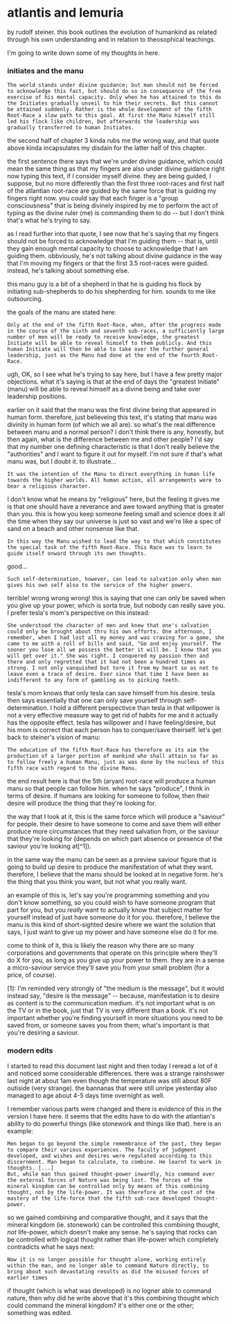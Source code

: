 # atlantis and lemuria

by rudolf steiner. this book outlines the evolution of humankind as related through his own understanding and in relation to theosophical teachings.

I'm going to write down some of my thoughts in here.

### initiates and the manu

    The world stands under divine guidance; but man should not be forced to acknowledge this fact, but should do so in consequence of the free exercise of his mental capacity. Only when he has attained to this do the Initiates gradually unveil to him their secrets. But this cannot be attained suddenly. Rather is the whole development of the fifth Root-Race a slow path to this goal. At first the Manu himself still led his flock like children, but afterwards the leadership was gradually transferred to human Initiates.

the second half of chapter 3 kinda rubs me the wrong way, and that quote above kinda incapsulates my disdain for the latter half of this chapter.

the first sentence there says that we're under divine guidance, which could mean the same thing as that my fingers are also under divine guidance right now typing this text, if I consider myself divine. they are being guided, I suppose, but no more differently than the first three root-races and first half of the atlantian root-race are guided by the same force that is guiding my fingers right now. you could say that each finger is a "group consciousness" that is being divinely inspired by me to perform the act of typing as the divine ruler (me) is commanding them to do -- but I don't think that's what he's trying to say.

as I read further into that quote, I see now that he's saying that my fingers should not be forced to acknowledge that I'm guiding them -- that is, until they gain enough mental capacity to choose to acknowledge that I am guiding them. obbviously, he's not talking about divine guidance in the way that I'm moving my fingers or that the first 3.5 root-races were guided. instead, he's talking about something else.

this manu guy is a bit of a shepherd in that he is guiding his flock by initiating sub-shepherds to do his shepherding for him. sounds to me like outsourcing.

the goals of the manu are stated here:

    Only at the end of the fifth Root-Race, when, after the progress made in the course of the sixth and seventh sub-races, a sufficiently large number of men will be ready to receive knowledge, the greatest Initiate will be able to reveal himself to them publicly. And this human Initiate will then be able to take over the further general leadership, just as the Manu had done at the end of the fourth Root-Race.

ugh, OK, so I see what he's trying to say here, but I have a few pretty major objections. what it's saying is that at the end of days the "greatest Initiate" (manu) will be able to reveal himself as a divine being and take over leadership positions.

earlier on it said that the manu was the first divine being that appeared in human form. therefore, just believeing this text, it's stating that manu was divinity in human form (of which we all are). so what's the real difference between manu and a normal person? I don't think there is any, honestly, but then again, what is the difference between me and other people? I'd say that my number one defining characteristic is that I don't really believe the "authorities" and I want to figure it out for myself. I'm not sure if that's what manu was, but I doubt it. to illustrate...

    It was the intention of the Manu to direct everything in human life towards the higher worlds. All human action, all arrangements were to bear a religious character.

I don't know what he means by "religious" here, but the feeling it gives me is that one should have a reverance and awe toward anything that is greater than you. this is how you keep someone feeling small and science does it all the time when they say our universe is just so vast and we're like a spec of sand on a beach and other nonsense like that.

    In this way the Manu wished to lead the way to that which constitutes the special task of the fifth Root-Race. This Race was to learn to guide itself onward through its own thoughts.

good...

    Such self-determination, however, can lead to salvation only when man gives his own self also to the service of the higher powers.

terrible! wrong wrong wrong! this is saying that one can only be saved when you give up your power, which is sorta true, but nobody can really save you. I prefer tesla's mom's perspective on this instead:

    She understood the character of men and knew that one's salvation could only be brought about thru his own efforts. One afternoon, I remember, when I had lost all my money and was craving for a game, she came to me with a roll of bills and said, "Go and enjoy yourself. The sooner you lose all we possess the better it will be. I know that you will get over it." She was right. I conquered my passion then and there and only regretted that it had not been a hundred times as strong. I not only vanquished but tore it from my heart so as not to leave even a trace of desire. Ever since that time I have been as indifferent to any form of gambling as to picking teeth.

tesla's mom knows that only tesla can save himself from his desire. tesla then says essentially that one can only save yourself through self-determination. I hold a different perspectivce than tesla in that willpower is not a very effective measure way to get rid of habits for me and it actually has the opposite effect. tesla has willpower and I have feeling/desire, but his mom is correct that each person has to conquer/save theirself. let's get back to steiner's vision of manu:

    The education of the fifth Root-Race has therefore as its aim the production of a larger portion of mankind who shall attain so far as to follow freely a human Manu, just as was done by the nucleus of this fifth race with regard to the divine Manu.

the end result here is that the 5th (aryan) root-race will produce a human manu so that people can follow him. when he says "produce", I think in terms of desire. if humans are looking for someone to follow, then their desire will produce the thing that they're looking for.

the way that I look at it, this is the same force which will produce a "saviour" for people. their desire to have someone to come and save them will either produce more circumstances that they need salvation from, or the saviour that they're looking for (depends on which part absence or presence of the saviour you're looking at[^1]).

in the same way the manu can be seen as a preview saviour figure that is going to build up desire to produce the manifestation of what they want. therefore, I believe that the manu should be looked at in negative form. he's the thing that you think you want, but not what you really want.

an example of this is, let's say you're programming something and you don't know something, so you could wish to have someone program that part for you, but you *really* want to actually know that subject matter for yourself instead of just have someone do it for you. therefore, I believe the manu is this kind of short-sighted desire where we want the solution that says, I just want to give up my power and have someone else do it for me.

come to think of it, this is likely the reason why there are so many corporations and governments that operate on this principle where they'll do X for you, as long as you give up your power to them. they are in a sense a micro-saviour service they'll save you from your small problem (for a price, of course).

[1]: I'm reminded very strongly of "the medium is the message", but it would instead say, "desire is the message" -- because, manifestation is to desire as content is to the communication medium. it's not important what is on the TV or in the book, just that TV is very different than a book. it's not important whether you're finding yourself in more situations you need to be saved from, or someone saves you from them; what's important is that you're desiring a saviour.

### modern edits

I started to read this document last night and then today I reread a lot of it and noticed some considerable differences. there was a strange rainshower last night at about 1am even though the temperature was still about 80F outiside (very strange). the bannanas that were still unripe yesterday also managed to age about 4-5 days time overnight as well.

I remember various parts were changed and there is evidence of this in the version I have here. it seems that the edits have to do with the atlantian's ability to do powerful things (like stonework and things like that).  here is an example:

    Men began to go beyond the simple remembrance of the past, they began to compare their various experiences. The faculty of judgment developed, and wishes and desires were regulated according to this discernment. Man began to calculate, to combine. He learnt to work in thoughts. [...]
    But, while man thus gained thought-power inwardly, his command over the external forces of Nature was being lost. The forces of the mineral kingdom can be controlled only by means of this combining thought, not by the life-power. It was therefore at the cost of the mastery of the life-force that the fifth sub-race developed thought-power.

so we gained combining and comparative thought, and it says that the mineral kingdom (ie. stonework) can be controlled this combining thought, *not* life-power, which doesn't make any sense. he's saying that rocks can be controlled with logical thought rather than life-power which completely contradicts what he says next:

    Now it is no longer possible for thought alone, working entirely within the man, and no longer able to command Nature directly, to bring about such devastating results as did the misused forces of earlier times

if thought (which is what was developed) is no logner able to command nature, then why did he write above that it's this combining thought which could command the mineral kingdom? it's either one or the other; something was edited.
